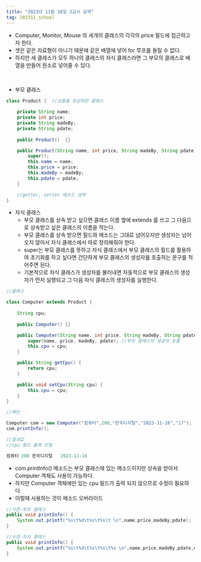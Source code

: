 ```yaml
---
title: "2023년 11월 16일 3교시 요약"
tag: 202311_school
---
```


- Computer, Monitor, Mouse 의 세개의 클래스의 각각의 price 필드에 접근하고자 한다.
- 셋은 같은 자료형이 아니기 때문에 같은 배열에 넣어 for 루프를 돌릴 수 없다.
- 하지만 세 클래스가 모두 하나의 클래스의 자식 클래스라면 그 부모의 클래스로 배열을 만들어 원소로 넣어줄 수 있다.

<br>

- 부모 클래스

```java
class Product {  //상품을 추상화한 클래스
	
	private String name;
	private int price;
	private String madeBy;
	private String pdate;
	
	public Product()  {}

	public Product(String name, int price, String madeBy, String pdate) {
		super();
		this.name = name;
		this.price = price;
		this.madeBy = madeBy;
		this.pdate = pdate;
	}	

    //getter, setter 메소드 생략
}
```

- 자식 클래스
  - 부모 클래스를 상속 받고 싶으면 클래스 이름 옆에 extends 를 쓰고 그 다음으로 상속받고 싶은 클래스의 이름을 적는다.
  - 부모 클래스를 상속 받으면 필드와 메소드는 그대로 넘어오지만 생성자는 넘어오지 않아서 자식 클래스에서 따로 정의해줘야 한다.
  - super는 부모 클래스를 뜻하고 자식 클래스에서 부모 클래스의 필드를 활용하여 초기화를 하고 싶다면 간단하게 부모 클래스의 생성자를 호출하는 문구를 적어주면 된다.
  - 기본적으로 자식 클래스가 생성자를 불러내면 자동적으로 부모 클래스의 생성자가 먼저 실행되고 그 다음 자식 클래스의 생성자를 실행한다.

```java
//클래스 

class Computer extends Product {
	
	String cpu;
	
	public Computer() {}

	public Computer(String name, int price, String madeBy, String pdate,String cpu) {
		super(name, price, madeBy, pdate); //부모 클래스의 생성자 호출
		this.cpu = cpu;
	}

	public String getCpu() {
		return cpu;
	}

	public void setCpu(String cpu) {
		this.cpu = cpu;
	}
}
```

```java
//메인

Computer com = new Computer("컴퓨터",200,"한국디지털","2023-11-16","i7");
com.printInfo();
```

```java
//결과값
//cpu 필드 출력 안됨

컴퓨터	200	한국디지털	2023-11-16 
```
- com.printInfo() 메소드는 부모 클래스에 있는 메소드이지만 상속을 받아서 Computer 객체도 사용이 가능하다.
- 하지만 Computer 객체에만 있는 cpu 필드가 출력 되지 않으므로 수정이 필요하다.
- 이럴때 사용하는 것이 메소드 오버라이드

```java
//기존-부모 클래스
public void printInfo() {
    System.out.printf("%s\t%d\t%s\t%s\t \n",name,price,madeBy,pdate);
}

//수정-자식 클래스
public void printInfo() {
    System.out.printf("%s\t%d\t%s\t%s\t%s \n",name,price,madeBy,pdate,cpu);
}
```